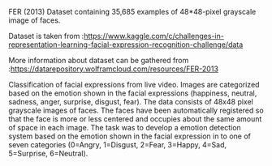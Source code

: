 FER (2013) Dataset containing 35,685 examples of 48*48-pixel grayscale image of faces.

Dataset is taken from :https://www.kaggle.com/c/challenges-in-representation-learning-facial-expression-recognition-challenge/data

More information about dataset can be gathered from :https://datarepository.wolframcloud.com/resources/FER-2013

Classification of  facial expressions from live video.
Images are categorized based on the emotion shown in the facial expressions (happiness, neutral, sadness, anger, surprise, disgust, fear).
The data consists of 48x48 pixel grayscale images of faces. The faces have been automatically registered so that the face is more or less centered and occupies about the same amount of space in each image. 
The task was to develop a  emotion detection system based on the emotion shown in the facial expression in to one of seven categories (0=Angry, 1=Disgust, 2=Fear, 3=Happy, 4=Sad, 5=Surprise, 6=Neutral).
